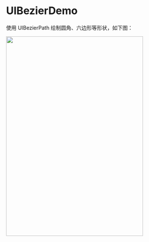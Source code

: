 # UIBezierDemo
使用 UIBezierPath 绘制圆角、六边形等形状，如下图：

<img src="/blob/master/Simulator%20Screen%20Shot%202016%E5%B9%B45%E6%9C%8829%E6%97%A5%20%E4%B8%8B%E5%8D%885.16.45.png" width="373" height="545">
